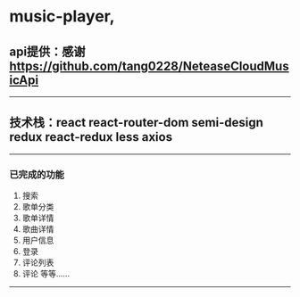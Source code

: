 # music-player,

## api提供：感谢 https://github.com/tang0228/NeteaseCloudMusicApi
---
## 技术栈：react react-router-dom semi-design redux react-redux less axios
---
### 已完成的功能

1. 搜索
2. 歌单分类
3. 歌单详情
4. 歌曲详情
5. 用户信息
6. 登录
7. 评论列表
8. 评论
等等......

---


